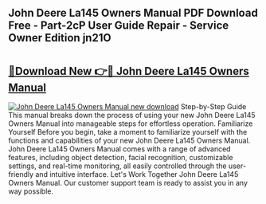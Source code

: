 ## John Deere La145 Owners Manual PDF Download Free - Part-2cP User Guide Repair - Service Owner Edition jn21O

# <h2><a href="http://bc87089.oget.top/?id=John+Deere+La145+Owners+Manual">🔗Download New 👉🔴 John Deere La145 Owners Manual</a></h2>

[![John Deere La145 Owners Manual new download](https://i.imgur.com/5g1atiW.png)](http://bc87089.oget.top/?id=John+Deere+La145+Owners+Manual)
Step-by-Step Guide This manual breaks down the process of using your new John Deere La145 Owners Manual into manageable steps for effortless operation. Familiarize Yourself Before you begin, take a moment to familiarize yourself with the functions and capabilities of your new John Deere La145 Owners Manual. John Deere La145 Owners Manual comes with a range of advanced features, including object detection, facial recognition, customizable settings, and real-time monitoring, all easily controlled through the user-friendly and intuitive interface. Let's Work Together John Deere La145 Owners Manual. Our customer support team is ready to assist you in any way possible.
